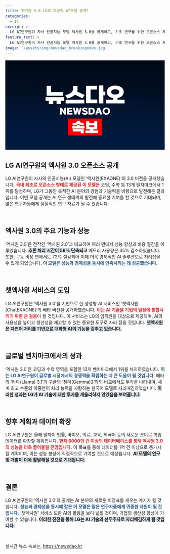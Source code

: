 ```yaml
---
title: 엑사원 3.0 LG의 혁신적 AI모델 공개!
categories:
  - IT
excerpt: >
  LG AI연구원이 자사 인공지능 모델 엑사원 3.0을 공개하고, 기초 연구를 위한 오픈소스 제공을 결정했습니다. 13개 벤치마크 1위를 기록하며, 글로벌 경쟁력을 입증한 이 모델은 성능과 경제성을 모두 갖췄습니다!
feature_text: >
  LG AI연구원이 자사 인공지능 모델 엑사원 3.0을 공개하고, 기초 연구를 위한 오픈소스 제공을 결정했습니다. 13개 벤치마크 1위를 기록하며, 글로벌 경쟁력을 입증한 이 모델은 성능과 경제성을 모두 갖췄습니다!
image: '/assets/img/newsdao_breakingnews.jpg'
---
```


<p><img src="/assets/img/newsdao_breakingnews.jpg" alt="implanttips 속보" /></p>

<h2 data-ke-size="size26">LG AI연구원의 엑사원 3.0 오픈소스 공개</h2>

<p data-ke-size="size16">LG AI연구원이 자사의 인공지능(AI) 모델인 ‘엑사원(EXAONE)’의 3.0 버전을 공개했습니다. <b><span style="color: #ee2323;">국내 최초로 오픈소스 형태로 제공된 이 모델은</span></b> 코딩, 수학 등 13개 벤치마크에서 1위를 달성하며, LG가 그동안 축적한 AI 분야의 경험과 기술력을 바탕으로 발전해온 결과입니다. 이번 모델 공개는 AI 연구 생태계의 발전에 중요한 기여를 할 것으로 기대되며, 많은 연구자들에게 실질적인 연구 자료가 될 수 있습니다.</p>

<p data-ke-size="size16">&nbsp;</p>

<h2 data-ke-size="size26">엑사원 3.0의 주요 기능과 성능</h2>

<p data-ke-size="size16">‘엑사원 3.0’은 전작인 ‘엑사원 2.0’과 비교하여 여러 면에서 성능 향상과 비용 절감을 이루었습니다. <b><span style="background-color: #21538527;">추론 처리 시간이 56% 단축되고</span></b> 메모리 사용량은 35% 감소하였습니다. 또한, 구동 비용 면에서도 72% 절감되어 이제 더욱 경제적인 AI 솔루션으로 자리잡을 수 있게 되었습니다. <b><span style="color: #1a5490;">이 모델은 성능과 경제성을 동시에 만족시키는 데 성공했습니다.</span></b></p>

<p data-ke-size="size16">&nbsp;</p>

<h2 data-ke-size="size26">챗엑사원 서비스의 도입</h2>

<p data-ke-size="size16">LG AI연구원은 ‘엑사원 3.0’을 기반으로 한 생성형 AI 서비스인 ‘챗엑사원(ChatEXAONE)’의 베타 버전을 공개하였습니다. <b><span style="color: #ee2323;">이는 AI 기술을 기업의 일상에 통합시키기 위한 큰 걸음</span></b>이 될 것입니다. 이 서비스는 LG의 임직원을 대상으로 제공되며, AI의 사용성을 높이고 생산성을 제고할 수 있는 중요한 도구로 자리 잡을 것입니다. <b><span style="background-color: #21538527;">챗엑사원은 자연어 처리를 기반으로 대화형 AI의 기능을 갖추고 있습니다.</span></b></p>

<p data-ke-size="size16">&nbsp;</p>

<h2 data-ke-size="size26">글로벌 벤치마크에서의 성과</h2>

<p data-ke-size="size16">‘엑사원 3.0’은 코딩과 수학 영역을 포함한 13개 벤치마크에서 1위를 차지하였습니다. <b><span style="color: #1a5490;">이는 LG AI연구원이 글로벌 시장에서의 경쟁력을 확립하는 데 큰 도움이 될 것입니다.</span></b> 메타의 ‘라마(Llama) 3.1’과 구글의 ‘젬마(Gemma)2’와의 비교에서도 두각을 나타내며, 세계 최고 수준의 이중언어 처리 능력을 자랑하는 한국어 모델로 자리매김하였습니다. <b><span style="background-color: #21538527;">이러한 성과는 LG가 AI 기술에 대한 투자를 게을리하지 않았음을 보여줍니다.</span></b></p>

<p data-ke-size="size16">&nbsp;</p>

<h2 data-ke-size="size26">향후 계획과 데이터 확장</h2>

<p data-ke-size="size16">LG AI연구원은 올해 말까지 법률, 바이오, 의료, 교육, 외국어 등의 새로운 분야로 학습 데이터를 확장할 계획입니다. <b><span style="color: #ee2323;">현재 6000만 건 이상의 데이터베이스를 통해 엑사원 3.0의 성능을 더욱 끌어올릴 전망입니다.</span></b> 이 목표를 통해 데이터를 1억 건 이상으로 증가시킬 계획이며, 이는 성능 향상에 직접적으로 기여할 것으로 예상됩니다. <b><span style="background-color: #21538527;">AI 모델의 연구 및 개발이 더욱 활발해질 것으로 기대됩니다.</span></b></p>

<p data-ke-size="size16">&nbsp;</p>

<h2 data-ke-size="size26">결론</h2>

<p data-ke-size="size16">LG AI연구원의 ‘엑사원 3.0’의 공개는 AI 분야의 새로운 이정표를 세우는 계기가 될 것입니다. <b><span style="color: #1a5490;">성능과 경제성을 동시에 잡은 이 모델은 많은 연구자들에게 귀중한 자원이 될 것입니다.</span></b> ‘챗엑사원’ 서비스 또한 AI의 활용을 보다 넓힐 것이며, 기업의 생산성 향상에 기여할 수 있습니다. <b><span style="background-color: #21538527;">이러한 진전을 통해 LG는 AI 기술의 선두주자로 자리매김하게 될 것입니다.</span></b></p>

<p data-ke-size="size16">&nbsp;</p>
실시간 뉴스 속보는, <a href="https://newsdao.kr" rel="dofollow">https://newsdao.kr</a>



